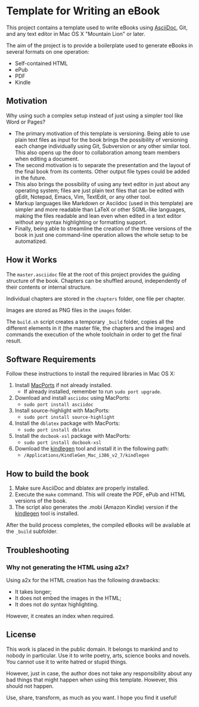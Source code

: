 Template for Writing an eBook
=============================

This project contains a template used to write eBooks using
[AsciiDoc][1], Git, and any text editor in Mac OS X "Mountain Lion" or
later.

The aim of the project is to provide a boilerplate used to generate
eBooks in several formats on one operation:

- Self-contained HTML
- ePub
- PDF
- Kindle

Motivation
----------

Why using such a complex setup instead of just using a simpler tool like
Word or Pages?

- The primary motivation of this template is versioning. Being able to
  use plain text files as input for the book brings the possibility of
  versioning each change individually using Git, Subversion or any other
  similar tool. This also opens up the door to collaboration among team
  members when editing a document.
- The second motivation is to separate the presentation and the layout
  of the final book from its contents. Other output file types could be
  added in the future.
- This also brings the possibility of using any text editor in just
  about any operating system; files are just plain text files that can
  be edited with gEdit, Notepad, Emacs, Vim, TextEdit, or any other
  tool.
- Markup languages like Markdown or Asciidoc (used in this template) are
  simpler and more readable than LaTeX or other SGML-like languages,
  making the files readable and lean even when edited in a text editor
  without any syntax highlighting or formatting support.
- Finally, being able to streamline the creation of the three versions
  of the book in just one command-line operation allows the whole setup
  to be automatized.

How it Works
------------

The `master.asciidoc` file at the root of this project provides the
guiding structure of the book. Chapters can be shuffled around,
independently of their contents or internal structure.

Individual chapters are stored in the `chapters` folder, one file per
chapter.

Images are stored as PNG files in the `images` folder.

The `build.sh` script creates a temporary `_build` folder, copies all
the different elements in it (the master file, the chapters and the
images) and commands the execution of the whole toolchain in order to
get the final result.

Software Requirements
---------------------

Follow these instructions to install the required libraries in Mac OS X:

1. Install [MacPorts][2] if not already installed.
    - If already installed, remember to run `sudo port upgrade`.
2. Download and install `asciidoc` using MacPorts:
    - `sudo port install asciidoc`
3. Install source-highlight with MacPorts:
    - `sudo port install source-highlight`
4. Install the `dblatex` package with MacPorts:
    - `sudo port install dblatex`
5. Install the `docbook-xsl` package with MacPorts:
    - `sudo port install docbook-xsl`
6. Download the [kindlegen][3] tool and install it in the following
   path:
    - `/Applications/KindleGen_Mac_i386_v2_7/kindlegen`

How to build the book 
---------------------

1. Make sure AsciiDoc and dblatex are properly installed.
2. Execute the `make` command. This will create the PDF, ePub and HTML
   versions of the book.
3. The script also generates the .mobi (Amazon Kindle) version if the
   [kindlegen][3] tool is installed.

After the build process completes, the compiled eBooks will be available
at the `_build` subfolder.

Troubleshooting
---------------

### Why not generating the HTML using a2x?

Using a2x for the HTML creation has the following drawbacks:

- It takes longer;
- It does not embed the images in the HTML;
- It does not do syntax highlighting.

However, it creates an index when required.

License
-------

This work is placed in the public domain. It belongs to mankind and to
nobody in particular. Use it to write poetry, arts, science books and
novels. You cannot use it to write hatred or stupid things.

However, just in case, the author does not take any responsibility about
any bad things that might happen when using this template. However, this
should not happen.

Use, share, transform, as much as you want. I hope you find it useful!



[1]:http://www.methods.co.nz/asciidoc/
[2]:http://www.macports.org
[3]:http://www.amazon.com/gp/feature.html?ie=UTF8&docId=1000234621
[4]:http://francisshanahan.com/index.php/2011/fixing-epub-problem-docbook-xsl-asciidoc-a2x/
[5]:http://hackage.haskell.org/trac/ghc/wiki/Building/MacOSX

